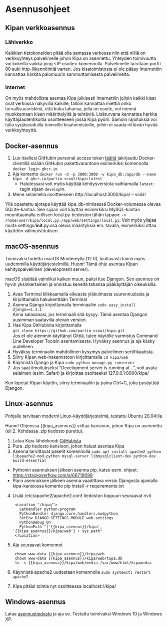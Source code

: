 # Asennusohjeet

## Kipan verkkoasennus

### Lähiverkko

Kaikkien tietokoneiden pitää olla samassa verkossa niin että niillä on
verkkoyhteys palvelimelle johon Kipa on asennettu. Yhteyden toimivuutta voi
kokeilla vaikka ping \<IP osoite\> komennolla. Palvelimelle tarvitaan
portti 80 auki http-liikennöintiä varten. Jos kisatoimistosta ei ole pääsy
Internettiin kannattaa harkita palomuurin sammuttamisesta palvelimelta.

### Internet

On myös mahdollista asentaa Kipa julkisesti Internettiin jolloin kaikki
kisat ovat verkossa näkyvillä kaikille, tällöin kannattaa miettiä onko
turvallisuusriskinä, että kuka tahansa, jolla on osoite, voi mennä
muokkamaan kisan määrittelyitä ja tehtäviä. Lisäturvana kannattaa harkita
käyttäjäautentikoitia osoitteeseen jossa Kipa pyörii. Samoin rajoituksia
voi tulla syrjäseuduilla toimiville kisatoimistoille, joihin ei saada
riittävän hyvää verkkoyhteyttä.

## Docker-asennus

1. Luo itsellesi GitHubin personal access
   token [täältä](https://github.com/settings/tokens) jakirjaudu
   Docker-clientillä sisään GitHubin pakettivarantoon esimerkiksi
   komennolla `docker login ghcr.io`
2. Aja komento `docker run -d -p 3000:3000 -v kipa_db:/app/db --name kipa -d ghcr.io/partio-scout/kipa:latest`
    * Halutessasi voit myös käyttää kehitysversiota vaihtamalla `latest`-tagin sijaan `develop`in.
3. Mene selaimella osoitteeseen http://localhost:3000/kipa/ – voilá!

Yllä opastettu ajotapa käyttää kipa_db-nimisessä Docker-volumessa olevaa
SQLite-kantaa. Sen sijaan voit käyttää esimerkiksi MySQL-kantaa
mounttaamalla erillisen local.py-tiedoston tähän tapaan:
`-v /home/user/kipa/local.py:/app/web/settings/local.py`. Voit myös yliajaa
muita settings/__init__.py:ssä olevia määrityksiä em. tavalla, esimerkiksi
ottaa käyttöön välimuistituksen.

## macOS-asennus

Toimivaksi todettu macOS Montereylla (12.0), luultavasti toimii myös
uudemmilla käyttöjärjestelmillä. Huom! Tämä ohje asentaa Kipan
kehityspalvelimen (development server).

macOS sisältää valmiiksi kaiken muun, paitsi itse Djangon. Sen asennus on
hyvin yksinkertainen ja onnistuu keneltä tahansa pääkäyttäjän oikeuksilla.

1. Avaa Terminal klikkaamalla oikeasta yläkulmasta suurennuslasia ja
   kirjoittamalla hakukenttään Terminal
2. Asenna Django kirjoittamalla terminaaliin
   `sudo easy_install django==1.3.1`  
   Anna salasanasi, jos terminaali sitä kysyy. Tämä asentaa Djangon
   uusimman saatavilla olevan version.
3. Hae Kipa GitHubista kirjoittamalla  
   `git clone https://github.com/partio-scout/kipa.git`  
   Jos et ole aiemmin käyttänyt Gittiä, tulee näytölle varmistus Command
   Line Developer Toolsin asentamisesta. Hyväksy asennus ja aja käsky
   uudelleen.
4. Hyväksy terminaalin mahdollinen kysymys palvelimen sertifikaatista.
5. Siirry Kipan web-hakemistoon kirjoittamalla `cd kipa/web`
6. Käynnistä Django ja Kipa `sudo python manage.py runserver`
7. Jos saat ilmoitukseksi “Development server is running at...”, voit avata
   selaimen (esim. Safari) ja kirjoittaa osoitteeksi 127.0.0.1:8000/kipa/

Kun lopetat Kipan käytön, siirry terminaaliin ja paina Ctrl+C, joka
pysäyttää Djangon.

## Linux-asennus

Pohjalle tarvitaan moderni Linux-käyttöjärjestelmä, testattu Ubuntu
20.04:lla

Huom! Ohjeessa {{kipa_asennus}} viittaa kansioon, johon Kipa on asennettu
(eli 2. Kohdassa .zip tiedosto purettu).

1. Lataa Kipa
   lähdekoodi [GitHubista](https://github.com/partio-scout/kipa/archive/refs/heads/master.zip)
2. Pura .zip tiedosto kansioon, johon haluat asentaa Kipa
3. Asenna tarvittavat paketit komennolla
   `sudo apt install apache2 python libapache2-mod-python mysql-server libmysqlclient-dev python-dev build-essential`

* Pythonin asennuksen jälkeen asenna pip, katso esim.
  ohjeet: https://stackoverflow.com/a/66719099
* Pip:n asennuksen jälkeen asenna vaadittava versio Djangosta ajamalla
  kipa-kansiossa komento pip install -r requirements.txt

4. Lisää /etc/apache2/apache2.conf tiedoston loppuun seuraavat rivit

        <Location "/kipa/">
          SetHandler python-program
          PythonHandler django.core.handlers.modpython
          SetEnv DJANGO_SETTINGS_MODULE web.settings
          PythonDebug On
          PythonPath "['{{kipa_asennus}}/kipa', '{{kipa_asennus}}/kipa/web'] + sys.path"
        </Location>

5. Aja seuraavat komennot

        chown www-data {{kipa_asennus}}/kipa/web
        chown www-data {{kipa_asennus}}/kipa/web/tupa.db
        ln -s {{kipa_asennus}}/kipa/web/media /var/www/html/kipamedia

6. Käynnistä apache2 uudestaan komennolla `sudo systemctl restart apache2`
7. Kipa pitäisi toimia nyt osoitteessa localhost://kipa/

## Windows-asennus

Lataa [asennustiedosto](https://github.com/partio-scout/kipa/releases/tag/1.6.2)
ja aja se. Testattu toimivaksi Windows 10 ja Windows XP.